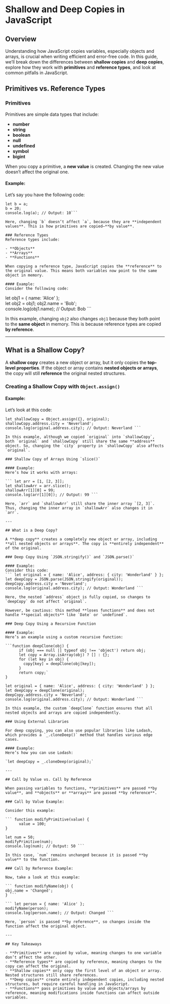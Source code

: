 # Shallow and Deep Copies in JavaScript

## Overview
Understanding how JavaScript copies variables, especially objects and arrays, is crucial when writing efficient and error-free code. In this guide, we’ll break down the differences between **shallow copies** and **deep copies**, explore how they work with **primitives** and **reference types**, and look at common pitfalls in JavaScript.

## Primitives vs. Reference Types

### Primitives
Primitives are simple data types that include:

- **number**
- **string**
- **boolean**
- **null**
- **undefined**
- **symbol**
- **bigint**

When you copy a primitive, a **new value** is created. Changing the new value doesn’t affect the original one.

#### Example:
Let’s say you have the following code:

```let a = 10;
let b = a; 
b = 20; 
console.log(a); // Output: 10```

Here, changing `b` doesn’t affect `a`, because they are **independent values**. This is how primitives are copied—**by value**.

### Reference Types
Reference types include:

- **Objects**
- **Arrays**
- **Functions**

When copying a reference type, JavaScript copies the **reference** to the original value. This means both variables now point to the same object in memory.

#### Example:
Consider the following code:

```
let obj1 = { name: 'Alice' };  
let obj2 = obj1;
obj2.name = 'Bob';  
console.log(obj1.name); // Output: Bob ```

In this example, changing `obj2` also changes `obj1` because they both point to the **same object** in memory. This is because reference types are copied **by reference**.

---

## What is a Shallow Copy?

A **shallow copy** creates a new object or array, but it only copies the **top-level properties**. If the object or array contains **nested objects or arrays**, the copy will still **reference** the original nested structures.

### Creating a Shallow Copy with `Object.assign()`

#### Example:
Let’s look at this code:

```let original = { name: 'Alice', address: { city: 'Wonderland' } };
let shallowCopy = Object.assign({}, original);
shallowCopy.address.city = 'Neverland';
console.log(original.address.city); // Output: Neverland ```

In this example, although we copied `original` into `shallowCopy`, both `original` and `shallowCopy` still share the same **address** object. So, changing the `city` property in `shallowCopy` also affects `original`.

### Shallow Copy of Arrays Using `slice()`

#### Example:
Here’s how it works with arrays:

``` let arr = [1, [2, 3]]; 
let shallowArr = arr.slice();  
shallowArr[1][0] = 99;
console.log(arr[1][0]); // Output: 99 ```

Here, `arr` and `shallowArr` still share the inner array `[2, 3]`. Thus, changing the inner array in `shallowArr` also changes it in `arr`.

---

## What is a Deep Copy?

A **deep copy** creates a completely new object or array, including **all nested objects or arrays**. The copy is **entirely independent** of the original.

### Deep Copy Using `JSON.stringify()` and `JSON.parse()`

#### Example:
Consider this code:
``` let original = { name: 'Alice', address: { city: 'Wonderland' } };
let deepCopy = JSON.parse(JSON.stringify(original));
deepCopy.address.city = 'Neverland';
console.log(original.address.city); // Output: Wonderland ```

Here, the nested `address` object is fully copied, so changes to `deepCopy` do not affect `original`.

However, be cautious: this method **loses functions** and does not handle **special objects** like `Date` or `undefined`.

### Deep Copy Using a Recursive Function

#### Example:
Here’s an example using a custom recursive function:

```function deepClone(obj) {
      if (obj === null || typeof obj !== 'object') return obj;
      let copy = Array.isArray(obj) ? [] : {};  
      for (let key in obj) {  
        copy[key] = deepClone(obj[key]);
      }
      return copy;`  
}

let original = { name: 'Alice', address: { city: 'Wonderland' } };  
let deepCopy = deepClone(original);
deepCopy.address.city = 'Neverland';  
console.log(original.address.city); // Output: Wonderland ```

In this example, the custom `deepClone` function ensures that all nested objects and arrays are copied independently.

### Using External Libraries

For deep copying, you can also use popular libraries like Lodash, which provides a `_.cloneDeep()` method that handles various edge cases.

#### Example:
Here’s how you can use Lodash:

`let deepCopy = _.cloneDeep(original);`

---

## Call by Value vs. Call by Reference

When passing variables to functions, **primitives** are passed **by value**, and **objects** or **arrays** are passed **by reference**.

### Call by Value Example:

Consider this example:

``` function modifyPrimitive(value) {
      value = 100;
}

let num = 50;  
modifyPrimitive(num);  
console.log(num); // Output: 50 ```

In this case, `num` remains unchanged because it is passed **by value** to the function.

### Call by Reference Example:

Now, take a look at this example:

``` function modifyName(obj) {
obj.name = 'Changed';
} ```

``` let person = { name: 'Alice' }; 
modifyName(person);
console.log(person.name); // Output: Changed ```

Here, `person` is passed **by reference**, so changes inside the function affect the original object.

---

## Key Takeaways

- **Primitives** are copied by value, meaning changes to one variable don’t affect the other.
- **Reference types** are copied by reference, meaning changes to the copy can affect the original.
- **Shallow copies** only copy the first level of an object or array. Nested structures still share references.
- **Deep copies** create entirely independent copies, including nested structures, but require careful handling in JavaScript.
- **Functions** pass primitives by value and objects/arrays by reference, meaning modifications inside functions can affect outside variables.

